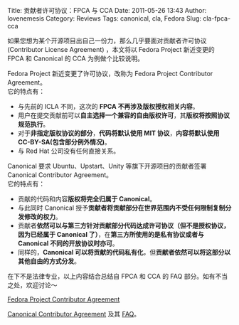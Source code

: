 Title: 贡献者许可协议：FPCA 与 CCA
Date: 2011-05-26 13:43
Author: lovenemesis
Category: Reviews
Tags: canonical, cla, Fedora
Slug: cla-fpca-cca

如果您想为某个开源项目出自己一份力，那么几乎要面对贡献者许可协议(Contributor
License Agreement) ，本文将以 Fedora Project 新近变更的 FPCA 和
Canonical 的 CCA 为例做个比较说明。

Fedora Project 新近变更了许可协议，改称为 Fedora Project Contributor
Agreement。  
它的特点有：

-   与先前的 ICLA 不同，这次的 **FPCA 不再涉及版权授权相关内容**。
-   用户在提交贡献前可以**自主选择一个兼容的自由版权许可**，其**版权将按照协议规范执行**。
-   对于**非指定版权协议的部分**，**代码将默认使用 MIT
    协议**，**内容将默认使用 CC-BY-SA(包含部分例外情况)**。
-   与 Red Hat 公司没有任何直接关系。

Canonical 要求 Ubuntu、Upstart、Unity 等旗下开源项目的贡献者签署
Canonical Contributor Agreement。  
它的特点有：

-   贡献的代码和内容**版权将完全归属于 Canonical**。
-   与此同时 Canonical
    授予**贡献者将贡献部分在世界范围内不受任何限制复制分发修改的权力**。
-   贡献者**依然可以与第三方针对贡献部分代码达成许可协议（但不是授权协议，因为已经属于
    Canonical 了）**，在**第三方所使用的是私有协议或者与 Canonical
    不同的开放协议时亦可**。
-   同样的，**Canonical
    可以将贡献的代码私有化**，但**贡献者依然可以将这部分以其他自由的方式分发**。

在下不是法律专业，以上内容结合总结自 FPCA 和 CCA 的 FAQ
部分。如有不当之处，欢迎讨论～

[Fedora Project Contributor
Agreement](https://fedoraproject.org/wiki/Legal%3AFedora_Project_Contributor_Agreement)

[Canonical Contributor
Agreement](http://www.canonical.com/sites/default/files/active/images/Canonical%20Contributor%20Agreement%2C%20ver%202.5.pdf)
及其 [FAQ](http://www.canonical.com/contributors/faq)。
